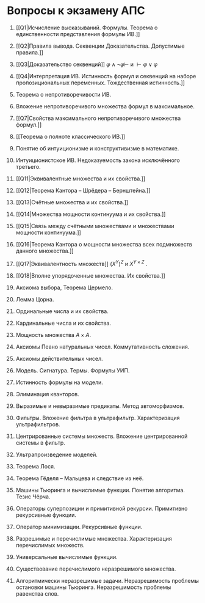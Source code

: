 # Вопросы к экзамену АПС

1. [[Q1|Исчисление высказываний. Формулы. Теорема о единственности представления формулы ИВ.]]
2. [[Q2|Правила вывода. Секвенции Доказательства. Допустимые правила.]]
3. [[Q3|Доказательство секвенций]] $\varphi \wedge \neg \varphi \vdash$ и $\vdash \varphi \lor \varphi$

4. [[Q4|Интерпретация ИВ. Истинность формул и секвенций на наборе пропозициональных переменных. Тождественная истинность.]]
5. Теорема о непротиворечивости ИВ.
6. Вложение непротиворечивого множества формул в максимальное.
7. [[Q7|Свойства максимального непротиворечивого множества формул.]]
8. [[Теорема о полноте классического ИВ.]]
9. Понятие об интуиционизме и конструктивизме в математике.
10. Интуиционистское ИВ. Недоказуемость закона исключённого третьего.

11. [[Q11|Эквивалентные множества и их свойства.]]
12. [[Q12|Теорема Кантора – Шрёдера – Бернштейна.]]
13. [[Q13|Счётные множества и их свойства.]]
14. [[Q14|Множества мощности континуума и их свойства.]]
15. [[Q15|Связь между счётными множествами и множествами мощности континуума.]]
16. [[Q16|Теорема Кантора о мощности множества всех подмножеств данного множества.]]
17. [[Q17|Эквивалентность множеств]] $( X^Y )^Z$ и $X^{Y\times Z}$ .
18. [[Q18|Вполне упорядоченные множества. Их свойства.]]
19. Аксиома выбора, Теорема Цермело.
20. Лемма Цорна.

21. Ординальные числа и их свойства.
22. Кардинальные числа и их свойства.
23. Мощность множества $A \times A$.
24. Аксиомы Пеано натуральных чисел. Коммутативность сложения.
25. Аксиомы действительных чисел.

26. Модель. Сигнатура. Термы. Формулы УИП.
27. Истинность формулы на модели.
28. Элиминация кванторов.
29. Выразимые и невыразимые предикаты. Метод автоморфизмов.

30. Фильтры. Вложение фильтра в ультрафильтр. Характеризация ультрафильтров.
31. Центрированные системы множеств. Вложение центрированной системы в
фильтр.

32. Ультрапроизведение моделей.
33. Теорема Лося.
34. Теорема Гёделя – Мальцева и следствие из неё.

35. Машины Тьюринга и вычислимые функции. Понятие алгоритма. Тезис Чёрча.
36. Операторы суперпозиции и примитивной рекурсии. Примитивно рекурсивные функции.
37. Оператор минимизации. Рекурсивные функции.
38. Разрешимые и перечислимые множества. Характеризация перечислимых множеств.
39. Универсальные вычислимые функции.
40. Существование перечислимого неразрешимого множества.
41. Алгоритмически неразрешимые задачи. Неразрешимость проблемы остановки машины Тьюринга. Неразрешимость проблемы равенства слов.